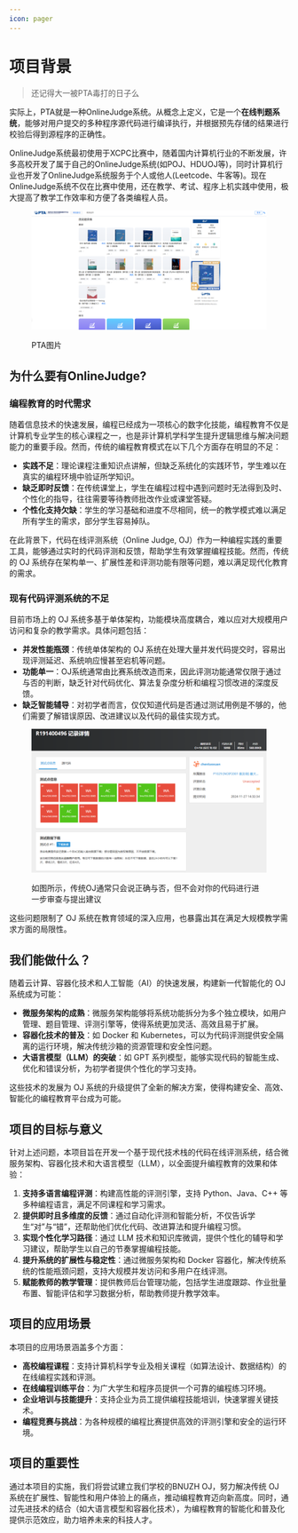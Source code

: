 ```yaml
---
icon: pager
---
```


# 项目背景

> 还记得大一被PTA毒打的日子么

实际上，PTA就是一种OnlineJudge系统。从概念上定义，它是一个**在线判题系统**，能够对用户提交的多种程序源代码进行编译执行，并根据预先存储的结果进行校验后得到源程序的正确性。

OnlineJudge系统最初使用于XCPC比赛中，随着国内计算机行业的不断发展，许多高校开发了属于自己的OnlineJudge系统(如POJ、HDUOJ等)，同时计算机行业也开发了OnlineJudge系统服务于个人或他人(Leetcode、牛客等)。现在OnlineJudge系统不仅在比赛中使用，还在教学、考试、程序上机实践中使用，极大提高了教学工作效率和方便了各类编程人员。&#x20;

<figure><img src="../.gitbook/assets/image (1).png" alt=""><figcaption><p>PTA图片</p></figcaption></figure>

## **为什么要有OnlineJudge?**

### **编程教育的时代需求**

随着信息技术的快速发展，编程已经成为一项核心的数字化技能，编程教育不仅是计算机专业学生的核心课程之一，也是非计算机学科学生提升逻辑思维与解决问题能力的重要手段。然而，传统的编程教育模式在以下几个方面存在明显的不足：

* **实践不足**：理论课程注重知识点讲解，但缺乏系统化的实践环节，学生难以在真实的编程环境中验证所学知识。
* **缺乏即时反馈**：在传统课堂上，学生在编程过程中遇到问题时无法得到及时、个性化的指导，往往需要等待教师批改作业或课堂答疑。
* **个性化支持欠缺**：学生的学习基础和进度不尽相同，统一的教学模式难以满足所有学生的需求，部分学生容易掉队。

在此背景下，代码在线评测系统（Online Judge, OJ）作为一种编程实践的重要工具，能够通过实时的代码评测和反馈，帮助学生有效掌握编程技能。然而，传统的 OJ 系统存在架构单一、扩展性差和评测功能有限等问题，难以满足现代化教育的需求。

### **现有代码评测系统的不足**

目前市场上的 OJ 系统多基于单体架构，功能模块高度耦合，难以应对大规模用户访问和复杂的教学需求。具体问题包括：

* **并发性能瓶颈**：传统单体架构的 OJ 系统在处理大量并发代码提交时，容易出现评测延迟、系统响应慢甚至宕机等问题。
* **功能单一**：OJ系统通常由比赛系统改造而来，因此评测功能通常仅限于通过与否的判断，缺乏针对代码优化、算法复杂度分析和编程习惯改进的深度反馈。
* **缺乏智能辅导**：对初学者而言，仅仅知道代码是否通过测试用例是不够的，他们需要了解错误原因、改进建议以及代码的最佳实现方式。

<figure><img src="../.gitbook/assets/image.png" alt=""><figcaption><p>如图所示，传统OJ通常只会说正确与否，但不会对你的代码进行进一步审查与提出建议</p></figcaption></figure>

这些问题限制了 OJ 系统在教育领域的深入应用，也暴露出其在满足大规模教学需求方面的局限性。



## **我们能做什么？**

随着云计算、容器化技术和人工智能（AI）的快速发展，构建新一代智能化的 OJ 系统成为可能：

* **微服务架构的成熟**：微服务架构能够将系统功能拆分为多个独立模块，如用户管理、题目管理、评测引擎等，使得系统更加灵活、高效且易于扩展。
* **容器化技术的普及**：如 Docker 和 Kubernetes，可以为代码评测提供安全隔离的运行环境，解决传统沙箱的资源管理和安全性问题。
* **大语言模型（LLM）的突破**：如 GPT 系列模型，能够实现代码的智能生成、优化和错误分析，为初学者提供个性化的学习支持。

这些技术的发展为 OJ 系统的升级提供了全新的解决方案，使得构建安全、高效、智能化的编程教育平台成为可能。



## **项目的目标与意义**

针对上述问题，本项目旨在开发一个基于现代技术栈的代码在线评测系统，结合微服务架构、容器化技术和大语言模型（LLM），以全面提升编程教育的效果和体验：

1. **支持多语言编程评测**：构建高性能的评测引擎，支持 Python、Java、C++ 等多种编程语言，满足不同课程和学习需求。
2. **提供即时且多维度的反馈**：通过自动化评测和智能分析，不仅告诉学生“对”与“错”，还帮助他们优化代码、改进算法和提升编程习惯。
3. **实现个性化学习路径**：通过 LLM 技术和知识库微调，提供个性化的辅导和学习建议，帮助学生以自己的节奏掌握编程技能。
4. **提升系统的扩展性与稳定性**：通过微服务架构和 Docker 容器化，解决传统系统的性能瓶颈问题，支持大规模并发访问和多用户在线评测。
5. **赋能教师的教学管理**：提供教师后台管理功能，包括学生进度跟踪、作业批量布置、智能评估和学习数据分析，帮助教师提升教学效率。



## **项目的应用场景**

本项目的应用场景涵盖多个方面：

* **高校编程课程**：支持计算机科学专业及相关课程（如算法设计、数据结构）的在线编程实践和评测。
* **在线编程训练平台**：为广大学生和程序员提供一个可靠的编程练习环境。
* **企业培训与技能提升**：支持企业为员工提供编程技能培训，快速掌握关键技术。
* **编程竞赛与挑战**：为各种规模的编程比赛提供高效的评测引擎和安全的运行环境。



## **项目的重要性**

通过本项目的实施，我们将尝试建立我们学校的BNUZH OJ，努力解决传统 OJ 系统在扩展性、智能性和用户体验上的痛点，推动编程教育迈向新高度。同时，通过先进技术的结合（如大语言模型和容器化技术），为编程教育的智能化和普及化提供示范效应，助力培养未来的科技人才。
